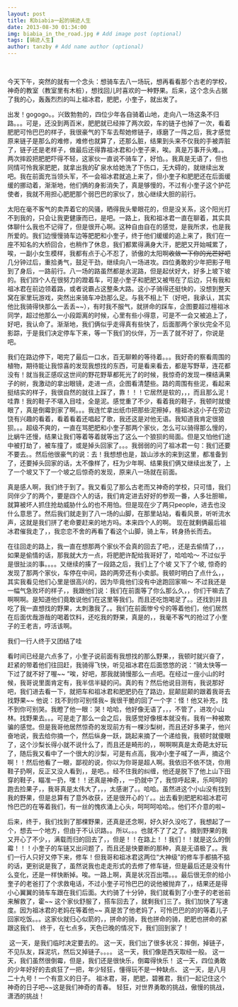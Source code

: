 ```yaml
---
layout: post
title: 和biabia一起的骑迹人生
date: 2013-08-30 01:34:00
img: biabia_in_the_road.jpg # Add image post (optional)
tags: [骑迹人生]
author: tanzby # Add name author (optional)
---
```


​	

今天下午，突然的就有一个念头：想骑车去八一场玩，想再看看那个古老的学校，神奇的教室（教室里有木桩），想找回儿时喜欢的一种野果。后来，这个念头占据了我的心，轰轰烈烈的叫上祖冰君，肥肥，小奎子，就出发了。

 

出发！gogogo。。兴致勃勃的，四位少年各自骑着山地，走向八一场这条不归路。。。可是，还没到两百米，肥肥就已经摔了两次跤，车的链子也掉了一次，看着肥肥可怜巴巴的样子，我很豪气的下车去帮她修链子，琢磨了一阵之后，我才感觉原来链子是那么的难修，难修也就算了，还那么脏，结果到头来不仅我的手被弄脏了，链子还是老样子，做最后还得靠祖冰君和小奎子来，唉。真是万事开头难。。两次摔跤把肥肥吓得不轻，这家伙一直说不骑车了，好怕。。我真是无语了，但也同情可怜我家肥肥，就拿出我的矿泉水给她洗了下伤口，无大碍的，就继续出发吧。我在前面充当领头军，不一会祖冰君就追上来了，但小奎子和肥肥还在后面缓缓的挪动着，渐渐地，他们俩的身影消失了，真是够慢的，不过有小奎子这个护花使者，我就不用担心肥肥那个弱巴巴的家伙了，放心继续大胆的前行。

 

太阳在毫不客气的卖弄着它的风骚，晒得我头晕眼花的，但是没关系，这个阳光打不到我的，只会让我更健康而已，是吧。一路上，我和祖冰君一直在聊着，其实具体聊什么我也不记得了，但是很开心啊。这种自由自在的感觉，是我所求，也是我所爱的。我们边慢慢骑车边等肥肥和小奎子，终于他们缓缓的追上来了，我们在一座不知名的大桥回合，也稍作了休息，我们都累得满身大汗，肥肥又开始喊累了，唉，一副小女生模样，我都有点于心不忍了，骄傲的太阳啊~~收敛一下你的光芒好吧~~几分钟过后，重拾勇气，鼓足干劲，继续向八一场进攻。四位勇敢的少年把影子甩到了身后，一路前行。八一场的路虽然都是水泥路，但是起伏好大，好多上坡下坡的。我们四个人在很努力的蹬着车，可是小奎子和肥肥又被甩在了后边，只有我和祖冰君在前边领着路，或者说霸占这整条大路。这小子骑得还挺快的，没想到整天窝在家里玩游戏，突然出来骑车冲劲那么足。与我不相上下（好吧，我承认，其实他比我骑得快那么一丢丢~~），有时我不服气，就拼命的踩车，企图要超过檀祖冰同学，超过他那么一小段距离的时候，心里有些小得意，可是不一会又被追上了，好吧，我认命了。渐渐地，我们俩似乎走得真有些快了，后面那两个家伙完全不见影踪，于是我们决定停车下来，等一下我们的伙伴，万一丢了就不好了，你说是吧。

 

我们在路边停下，喝完了最后一口水，百无聊赖的等待着。。。我好奇的察看周围的植物，期待能让我惊喜的发现我想找的东西，可是看来看去，都是写野草，连花都没有！就当我正感叹这世间的野花野草都死光了的时候，我惊奇的发现一棵结满果子的树，我激动的拿出眼镜，走进一点，企图看清楚些。路的周围有些泥，看起来挺结实的样子，我很自然的就往上踩了，靠！！！它居然是软的，，，而且那么泥！哇靠！我的鞋子不堪入目哇，全是泥。感觉重了不少，看着我的鞋子，我顿时就傻眼了，真是倒霉到家了啊。。。我连忙拿出纸巾把那些泥擦掉，檀祖冰这小子在旁边饶有兴趣的看着，看着看着还唱起了歌，我还这是对他无语。我知道我肯定很狼狈。。。超级不爽的，一直在骂肥肥和小奎子那两个家伙，怎么可以骑得那么慢的，比蜗牛还慢，结果让我们等着等着就等出了这么一个狼狈的局面。但是又怕他们途中被打劫了，被车撞了，或是掉头回家了。。。我弱弱的问了祖冰君一句：我们还要不要去。。然后他很豪气的说：去！我想想也是，跋山涉水的来到这里，都准备到了，还要掉头回家的话，太不像样了，枉为少年啊、结果我们俩又继续出发了，上了一个坡又下了一个坡之后惊奇的发现，原来八一场就在前面。

 

真是感人啊，我们终于到了。我又看见了那么古老而又神奇的学校，只可惜，我们同伴少了的两个，要是四个人的话，我们肯定进去好好的参观一番，人多壮胆嘛，就算被坏人抓住抢劫威胁什么的也不用怕。但是现在少了两只people，进去也没什么意思了。然后我们就走到了八一场的山脚，在那里站站，看看风景，听听流水声，这就是我们拼了老命要赶来的地方吗。本来四个人的啊。 现在就剩俩最后祖冰君催我走了，，我恋恋不舍的再看了看这个山脚，骑上车，转身扬长而去。

  

在往回走的路上，我一直在想那两个家伙不会真的回去了吧，，还是去偷情了，，，如果是偷情的话，那我就大方一点，将肥肥许配给我哥好了，哈哈哈～ 不过似乎是很扯淡的事。。。。又继续的揍了一段路之后，我们上了个坡 又下了个坡, 惊奇的发现了那两个家伙，车停在中间，路的两旁还有小卖部。我顿时明白了点什么，，其实我看见他们心里是很高兴的，因为毕竟他们没有中途跑回家嘛～ 不过我还是一幅气急败坏的样子，，我跟他们说：我们在前面等了你么那么久，，你们干嘛去了啊啊啊。是知道他们竟敢说他们在这里等我们。而且还吃饱喝足了。。还找到并且吃了我一直想找的野果，太刺激我了。。我们在前面惨兮兮的等着他们，他们居然在后面优哉游哉的喝着饮料，还吃我的野果，真是的，，我毫不客气的抢过了小奎子的王老吉，哼活该啊。



我们一行人终于又团结了哇

 

看时间已经是六点多了，小奎子说前面有我想找的那么野果，，我顿时就兴奋了，赶紧的带着他们往回赶，我骑得飞快，听见祖冰君在后面悠悠的说：“骑太快等一下过了就不好了喔~~ ”唉，好吧，那我就骑慢那么一点吧。在经过一座小山的时候，我哥说里面肯定有，我半信半疑的问。真的有？然后他说目测有，我说那好吧，我们进去看一下，就把车和祖冰君和肥肥扔在了路边，屁颠屁颠的跟着我哥去找野果~~ 他说：找不到你可别怪我~ 我很干脆的回了一个字：怪！他又补充，找不到你可别哭。我瞪了他一眼：哭！哈哈，他好像无语了，，，不管了，进攻小山林。找野果去。。。可是走了那么一会之后，我感觉好像根本就没有。我有一种被欺骗的感觉。但是我哥他居然惊奇的发现前方有一棵沙梨树，而且还好多果子，他兴奋地说，我去给你摘一个，然后纵身一跃，跳起来摘了一个递给我，我顿时就傻眼了，这个沙梨长得小就不说什么了，而且还是畸形的，，啊啊啊真是太奇葩太好玩了，随后我又看中了一个很大的沙梨，可是有点高，我冲小奎子喊了一声，摘这个啊！！然后他看了一眼，鄙视的说，你以为你哥是超人啊。我依旧不依不饶，你用鞋子扔啊，反正又没人看到，，是吧。。经不住我的纠缠，他还是脱下了他上山下田穿的鞋子，瞄准一扔，嘿！！还真是神奇，，一扔就中了，我惊呼起来，乐呵呵的跑去捡果子，，我哥真是太伟大了，，，太感谢了。。哈哈。虽然进这个小山没有找到我的野果，但是总算有了意外收获，还是很开心的丫。。出去看到肥肥和祖冰君可怜巴巴的在等着我们，有一丝的愧疚涌上心头，呵呵呵哈哈。。他们不介意的啦~

 

后来，终于，我们找到了那棵野果，还真是还念啊，好久好久没吃了，我想起了一个，想去一个地方，但由于不认识路。。所以。。。也就不了了之了。摘到野果的我又开心了不少，，满载而归的回去了，，但是！！在路上！！我们！！就是这么的倒霉！！！小奎子的车链又出问题了，而且还是快要断的那种，真是无语极了。。我们一行人只好又停下来，修车！但我哥和祖冰君这两位“大神级”的修车手都搞不掂的话，更别说是我了，虽然说我也走走形式的去修了修车链，但是最后还是没有什么变化，还是一样快断掉。唉。一路上啊，真是状况百出喂。。。最后很无奈的给小奎子的老爸打了个求救电话，不过小奎子可怜巴巴的说他被抛弃了，，结果还是得小心翼翼的骑车车跟在我们后面。大约骑了十分钟，我们就看到了小奎子的老爸前来解救了，霍~~ 这个家伙舒服了，搭车回去了，就剩我们三了。我们加快了写速度。因为祖冰君的老妈在等着他~~ 真是苦了他老妈了，可怜巴巴的的的等着儿子回家吃饭。。。这家伙就归心似箭的，，拼命的骑，我也拼命的骑，肥肥也拼命的紧跟这我们、
终于，在七点多，天色已晚的情况下，我们回到家了！

 

​	这一天，是我们临时决定要去的。
	这一天，我们出了很多状况：摔倒，掉链子，不见队友，踩泥坑，然后又掉链子。。。。
	这一天，我们像是西天取经一般。
	这一天，我们虽然很倒霉，但是，我们还是很快乐，倒霉得快乐！
	这一天，四位勇敢的少年好好的去疯狂了一把，年少轻狂，懂得玩不是一种缺点、
	这一天，是八月二十九号！一个有意义的日子。
	祖冰君，哥，肥肥，碧雅君，我们一起记住这个神奇的日子吧~~这是我们神奇的青春。
	轻狂，对世界勇敢的挑战，傲慢的挑战，潇洒的挑战！

